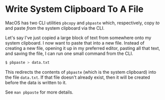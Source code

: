 # Write System Clipboard To A File

MacOS has two CLI utilities `pbcopy` and `pbpaste` which, respectively, copy
_to_ and paste _from_ the system clipboard via the CLI.

Let's say I've just copied a large block of text from somewhere onto my system
clipboard. I now want to paste that into a new file. Instead of creating a new
file, opening it up in my preferred editor, pasting all that text, and saving
the file, I can run one small command from the CLI.

```bash
$ pbpaste > data.txt
```

This redirects the contents of `pbpaste` (which is the system clipboard) into
the file `data.txt`. If that file doesn't already exist, then it will be
created before the data is written to it.

See `man pbpaste` for more details.
